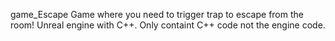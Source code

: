 game_Escape
Game where you need to trigger trap to escape from the room!
Unreal engine with C++.
Only containt C++ code not the engine code.